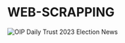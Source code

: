 # WEB-SCRAPPING
![OIP](https://user-images.githubusercontent.com/70522655/223011484-5bd07ef9-e91d-404b-babb-05dd1c563d88.jpg)
Daily Trust 2023 Election News
